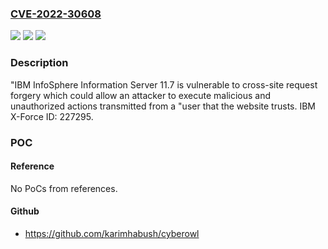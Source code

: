 ### [CVE-2022-30608](https://cve.mitre.org/cgi-bin/cvename.cgi?name=CVE-2022-30608)
![](https://img.shields.io/static/v1?label=Product&message=IBM%20InfoSphere%20Information%20Server&color=blue)
![](https://img.shields.io/static/v1?label=Version&message=n%2Fa&color=blue)
![](https://img.shields.io/static/v1?label=Vulnerability&message=Cross-Site%20Request%20Forgery&color=brighgreen)

### Description

"IBM InfoSphere Information Server 11.7 is vulnerable to cross-site request forgery which could allow an attacker to execute malicious and unauthorized actions transmitted from a "user that the website trusts. IBM X-Force ID: 227295.

### POC

#### Reference
No PoCs from references.

#### Github
- https://github.com/karimhabush/cyberowl

